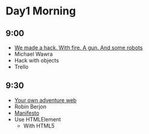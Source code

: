 # Day1 Morning

## 9:00

* [We made a hack. With fire. A gun. And some robots](https://www.youtube.com/watch?v=H6wXKVpWWHY)
* Michael Wawra
* Hack with objects
* Trello

## 9:30

* [Your own adventure web](https://www.youtube.com/watch?v=vatY9oDLk1A)
* Robin Berjon
* [Manifesto](http://extensiblewebmanifesto.org)
* Use HTMLElement
	* With HTML5 <template>
	* Natutal elements (for example <big-red-button>)
	* Not working in production now
* [HitchJS](http://www.hitchjs.com)
	* CSS selector
	* Make the css react to the content

## 10:00

* [Use Promise, Future and some functional programing stuff without being a math nerd.](https://www.youtube.com/watch?v=2OjHNe9Akaw)
* Quentin Adam
* CEO of clever cloud
* Lot of shit in node.js callback
* Future and Promise is cool
* [Pacta](http://github.com/mudge/pacta)

## 11:00

* [The web is inefficient, but we can fix it!](http://www.youtube.com/watch?v=6lsepOuIvb0)
* Justin Secor
* Web is massive suck => Using too much electricity

## 11:30

* Open Source Improv
* Haleigh Sheehan
* Not a develloper
* Open source in general

## 12:00

* Your customer WANTS to pay for your testing budget!
* Andre JAY Meissner
* [Open device lab](http://opendevicelab.com/)

## 12:30

* How We Built Windows Azure
* Benjamin Guinebertiere
* Windows OS for Datacenter

# Day1 Afernoon

## 14:30
* Rational Security
* Olivier Lacan
* Share password in a team [Meldium](http://www.meldium.com)
* [TrueCrypt](http://www.truecrypt.org)
* EFF guide 

## 15:00
* OWASP Top 10
* Tobias Zander
* SQL Injection => Prepared Statement
* OWASP Cheat Sheet
* XSS - Escape engine
* Keep librairies up-to-date

## 15:30
* All your base are belong to us, what the bad guys see
* Danny Dinneen 

## 16:30
* Next Level: DevOps
* Ole Michaelis

## 17:00
* Datacenter As A Computer: Beyond Clouds
* Maxime Brugidou

## 17:30
* print("3D");
* Orlando Kalossakas

## 18:00
* Payment revisited: Marketplaces, micro-merchants and mobile acceptance.
* Gregory Estrade

